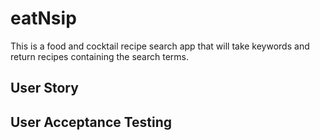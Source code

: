 # eatNsip

This is a food and cocktail recipe search app that will take keywords and return recipes containing the search terms.

## User Story





## User Acceptance Testing



<!-- Image example of app -->